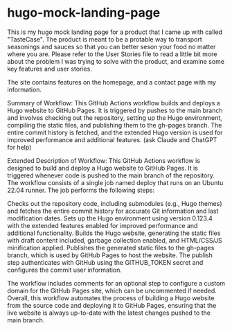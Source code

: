 # hugo-mock-landing-page

This is my hugo mock landing page for a product that I came up with called "TasteCase". The product is meant to be a protable way to transport seasonings and sauces so that you can better seson your food no matter where you are. Please refer to the User Stories file to read a little bit more about the problem I was trying to solve with the product, and examine some key features and user stories. 

The site contains features on the homepage, and a contact page with my information. 


Summary of Workflow: 
This GitHub Actions workflow builds and deploys a Hugo website to GitHub Pages. It is triggered by pushes to the main branch and involves checking out the repository, setting up the Hugo environment, compiling the static files, and publishing them to the gh-pages branch. The entire commit history is fetched, and the extended Hugo version is used for improved performance and additional features. (ask Claude and ChatGPT for help) 

Extended Description of Workflow: 
This GitHub Actions workflow is designed to build and deploy a Hugo website to GitHub Pages. It is triggered whenever code is pushed to the main branch of the repository.
The workflow consists of a single job named deploy that runs on an Ubuntu 22.04 runner. The job performs the following steps:

Checks out the repository code, including submodules (e.g., Hugo themes) and fetches the entire commit history for accurate Git information and last modification dates.
Sets up the Hugo environment using version 0.123.4 with the extended features enabled for improved performance and additional functionality.
Builds the Hugo website, generating the static files with draft content included, garbage collection enabled, and HTML/CSS/JS minification applied.
Publishes the generated static files to the gh-pages branch, which is used by GitHub Pages to host the website. The publish step authenticates with GitHub using the GITHUB_TOKEN secret and configures the commit user information.

The workflow includes comments for an optional step to configure a custom domain for the GitHub Pages site, which can be uncommented if needed.
Overall, this workflow automates the process of building a Hugo website from the source code and deploying it to GitHub Pages, ensuring that the live website is always up-to-date with the latest changes pushed to the main branch.

